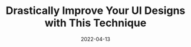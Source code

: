 ---
date: 2022-04-13
draft: true
permalink: false
publisher: designerupco
tags:
  - design
  - techniques
target_url: https://designerup.co/blog/drastically-improve-your-ui-designs-with-this-technique/
title: Drastically Improve Your UI Designs with This Technique
---